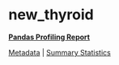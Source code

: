 # new_thyroid

[**Pandas Profiling Report**](https://epistasislab.github.io/penn-ml-benchmarks/profile/new_thyroid.html)

[Metadata](metadata.yaml) | [Summary Statistics](summary_stats.tsv)

